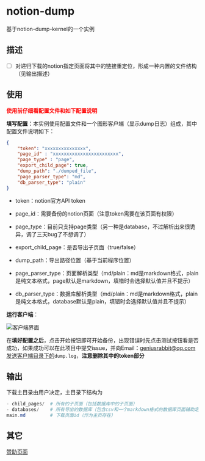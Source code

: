 # notion-dump

基于notion-dump-kernel的一个实例

## 描述

- [ ] 对递归下载的notion指定页面将其中的链接重定位，形成一种内置的文件结构（见输出描述）

## 使用

<font color=red>**使用前仔细看配置文件和如下配置说明**</font>

**填写配置**：本实例使用配置文件和一个图形客户端（显示dump日志）组成，其中配置文件说明如下：

```json
{
    "token": "xxxxxxxxxxxxxxx",
    "page_id" : "xxxxxxxxxxxxxxxxxxxxxxxx",
    "page_type" : "page",
    "export_child_page": true,
    "dump_path": "./dumped_file",
    "page_parser_type": "md",
    "db_parser_type": "plain"
}
```

-   token：notion官方API token
-   page_id：需要备份的notion页面（注意token需要在该页面有权限）
-   page_type：目前只支持page类型（另一种是database，不过解析出来很诡异，调了三天bug了不想调了）
-   export_child_page：是否导出子页面（true/false）

- dump_path：导出路径位置（基于当前程序位置）
- page_parser_type：页面解析类型（md/plain：md是markdown格式，plain是纯文本格式，page默认是markdown，填错时会选择默认值并且不提示）
- db_parser_type：数据库解析类型（md/plain：md是markdown格式，plain是纯文本格式，database默认是plain，填错时会选择默认值并且不提示）

**运行客户端**：

![客户端界面](https://github.com/delta1037/notion-dump/blob/main/img/client-img.jpg)

在**填好配置之后**，点击开始按钮即可开始备份，出现错误时先点击测试按钮看是否成功，如果成功可以在此项目中提交issue，并向Email：geniusrabbit@qq.com发送客户端目录下的`dump.log`，**注意删除其中的token部分**

## 输出

下载主目录由用户决定，主目录下结构为
```powershell
- child_pages/  # 所有的子页面（包括数据库中的子页面）
- databases/    # 所有导出的数据库（包含csv和一个markdown格式的数据库页面辅助定位文件）
main.md         # 下载页面id（作为主页存在）
```



## 其它

[赞助页面](https://www.notion.so/delta1037/23f3a082ad2f4b53a6ef149e59e8b33e)


